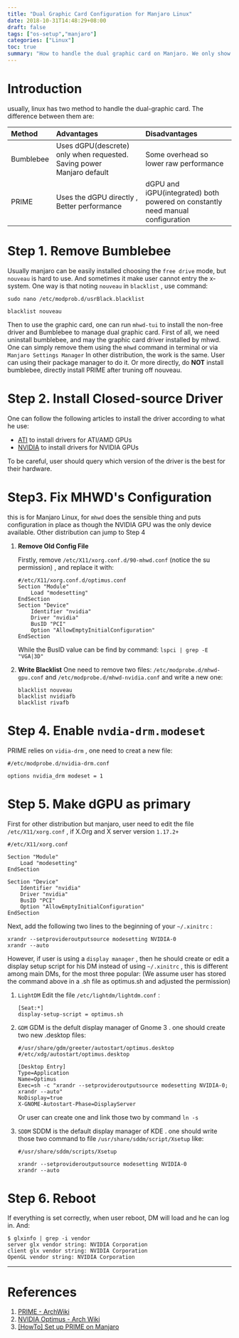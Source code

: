 ```yaml
---
title: "Dual Graphic Card Configuration for Manjaro Linux"
date: 2018-10-31T14:48:29+08:00
draft: false
tags: ["os-setup","manjaro"]
categories: ["Linux"]
toc: true
summary: "How to handle the dual graphic card on Manjaro. We only show the configuration for Nvidia card."
---
```


# Introduction
usually, linux has two method to handle the dual-graphic card. The difference between
them are:

| Method         | Advantages     | Disadvantages|
| :------------- | :------------- |:-------------|
|Bumblebee       | Uses dGPU(descrete) only when requested.  Saving power <br> Manjaro default|Some overhead so lower raw performance|
|PRIME|Uses the dGPU directly , Better performance |dGPU and iGPU(integrated) both powered on constantly <br> need manual configuration|

# Step 1. Remove Bumblebee

Usually manjaro can be easily installed choosing the `free drive` mode, but `nouveau`
is hard to use. And sometimes it make user cannot entry the x-system.
One way is that noting `nouveau` in `blacklist` , use command:
```shell
sudo nano /etc/modprob.d/usrBlack.blacklist

blacklist nouveau
```
Then to use the graphic card, one can run `mhwd-tui` to install the non-free driver and
Bumblebee to manage dual graphic card.
First of all, we need uninstall bumblebee, and may the graphic card driver installed by mhwd.
One can simply remove them using the `mhwd` command in terminal or via `Manjaro Settings Manager`
In other distribution, the work is the same. User can using their package manager to do it.
Or more directly, do **NOT** install bumblebee, directly install PRIME after truning off nouveau.

# Step 2. Install Closed-source Driver
One can follow the following articles to install the driver according to what he use:

- [ATI](https://wiki.archlinux.org/index.php/ATI) to install drivers for ATI/AMD GPUs
- [NVIDIA](https://wiki.archlinux.org/index.php/NVIDIA) to install drivers for NVIDIA GPUs

To be careful, user should query which version of the driver is the best for their hardware.

# Step3. Fix MHWD's Configuration
this is for Manjaro Linux, for `mhwd` does the sensible thing and puts configuration in place as though the NVIDIA GPU was the only device available.
Other distribution can jump to Step 4

1. **Remove Old Config File**

    Firstly, remove `/etc/X11/xorg.conf.d/90-mhwd.conf` (notice the su permission) , and replace it with:
    ```shell
    #/etc/X11/xorg.conf.d/optimus.conf
    Section "Module"
        Load "modesetting"
    EndSection
    Section "Device"
        Identifier "nvidia"
        Driver "nvidia"
        BusID "PCI"
        Option "AllowEmptyInitialConfiguration"
    EndSection
    ```
    While the BusID value can be find by command: `lspci | grep -E "VGA|3D"`

2. **Write Blacklist**
    One need to remove two files: `/etc/modprobe.d/mhwd-gpu.conf` and `/etc/modprobe.d/mhwd-nvidia.conf` and write a new one:

    ```shell
    blacklist nouveau
    blacklist nvidiafb
    blacklist rivafb
    ```

# Step 4. Enable `nvdia-drm.modeset`
PRIME relies on `vidia-drm` , one need to creat a new file:

```shell
#/etc/modprobe.d/nvidia-drm.conf

options nvidia_drm modeset = 1
```

# Step 5. Make dGPU as primary

First for other distribution but manjaro, user need to edit the file `/etc/X11/xorg.conf` , if X.Org and X server version `1.17.2+`

```shell
#/etc/X11/xorg.conf

Section "Module"
    Load "modesetting"
EndSection

Section "Device"
    Identifier "nvidia"
    Driver "nvidia"
    BusID "PCI"
    Option "AllowEmptyInitialConfiguration"
EndSection
```

Next, add the following two lines to the beginning of your `~/.xinitrc` :

```shell
xrandr --setprovideroutputsource modesetting NVIDIA-0
xrandr --auto
```

However, if user is using a `display manager` , then he should create or edit a display setup script for his DM instead of using `~/.xinitrc` , this is different among main DMs, for the most three popular: (We assume user has stored the command above in a .sh file as optimus.sh and adjusted the permission)

1. `LightDM`
    Edit the file `/etc/lightdm/lightdm.conf` :

    ```shell
    [Seat:*]
    display-setup-script = optimus.sh
    ```

2. `GDM`
    GDM is the defult display manager of Gnome 3 . one should create two new .desktop files:

    ```shell
    #/usr/share/gdm/greeter/autostart/optimus.desktop
    #/etc/xdg/autostart/optimus.desktop

    [Desktop Entry]
    Type=Application
    Name=Optimus
    Exec=sh -c "xrandr --setprovideroutputsource modesetting NVIDIA-0; xrandr --auto"
    NoDisplay=true
    X-GNOME-Autostart-Phase=DisplayServer
    ```

    Or user can create one and link those two by command `ln -s`

3. `SDDM`
    SDDM is the default display manager of KDE . one should write those two command to file `/usr/share/sddm/script/Xsetup` like:

    ```shell
    #/usr/share/sddm/scripts/Xsetup

    xrandr --setprovideroutputsource modesetting NVIDIA-0
    xrandr --auto
    ```

# Step 6. Reboot

If everything is set correctly, when user reboot, DM will load and he can log in. And:

```shell
$ glxinfo | grep -i vendor
server glx vendor string: NVIDIA Corporation
client glx vendor string: NVIDIA Corporation
OpenGL vendor string: NVIDIA Corporation
```


<hr>

# References
1. [PRIME - ArchWiki](https://wiki.archlinux.org/index.php/PRIME)
2. [NVIDIA Optimus - Arch Wiki](https://wiki.archlinux.org/index.php/NVIDIA_Optimus)
3. [[HowTo] Set up PRIME on Manjaro](https://forum.manjaro.org/t/howto-set-up-prime-with-nvidia-proprietary-driver/40225)
